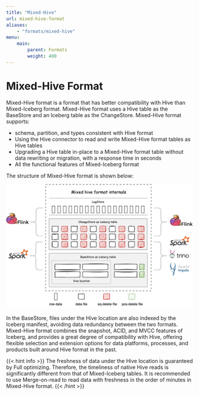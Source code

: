 ```yaml
---
title: "Mixed-Hive"
url: mixed-hive-format
aliases:
    - "formats/mixed-hive"
menu:
    main:
        parent: Formats
        weight: 400
---
```

# Mixed-Hive Format

Mixed-Hive format is a format that has better compatibility with Hive than Mixed-Iceberg format. 
Mixed-Hive format uses a Hive table as the BaseStore and an Iceberg table as the ChangeStore. Mixed-Hive format supports:
- schema, partition, and types consistent with Hive format
- Using the Hive connector to read and write Mixed-Hive format tables as Hive tables
- Upgrading a Hive table in-place to a Mixed-Hive format table without data rewriting or migration, with a response time in seconds
- All the functional features of Mixed-Iceberg format

The structure of Mixed-Hive format is shown below:

![Mixed-Hive format](../images/formats/mixed_hive_format.png)

In the BaseStore, files under the Hive location are also indexed by the Iceberg manifest, avoiding data redundancy between the two formats. 
Mixed-Hive format combines the snapshot, ACID, and MVCC features of Iceberg, and provides a great degree of compatibility with Hive, offering flexible selection and extension options for data platforms, processes, and products built around Hive format in the past.

{{< hint info >}}
The freshness of data under the Hive location is guaranteed by Full optimizing. 
Therefore, the timeliness of native Hive reads is significantly different from that of Mixed-Iceberg tables. 
It is recommended to use Merge-on-read to read data with freshness in the order of minutes in Mixed-Hive format.
{{< /hint >}}


